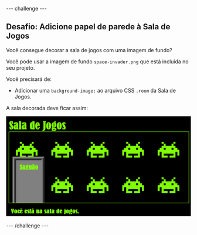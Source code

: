 \--- challenge \---

## Desafio: Adicione papel de parede à Sala de Jogos

Você consegue decorar a sala de jogos com uma imagem de fundo?

Você pode usar a imagem de fundo `space-invader.png` que está incluída no seu projeto.

Você precisará de:

+ Adicionar uma `background-image:` ao arquivo CSS `.room` da Sala de Jogos. 

A sala decorada deve ficar assim:

![screenshot](images/rooms-games-finished.png)

\--- /challenge \---